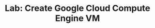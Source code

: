 ---
type: "module"
title: "Lab: Create Google Cloud Compute Engine VM"
description: "In this lab, you will create a Google Cloud Compute Engine VM instance."
weight: 3
---